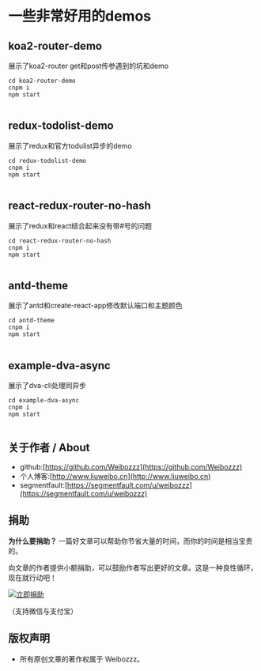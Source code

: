 # 一些非常好用的demos
## koa2-router-demo
展示了koa2-router get和post传参遇到的坑和demo

```
cd koa2-router-demo
cnpm i 
npm start


```
## redux-todolist-demo
展示了redux和官方todulist异步的demo
```
cd redux-todolist-demo
cnpm i 
npm start


```

## react-redux-router-no-hash
展示了redux和react结合起来没有带#号的问题
```
cd react-redux-router-no-hash
cnpm i 
npm start


```
## antd-theme
展示了antd和create-react-app修改默认端口和主题颜色
```
cd antd-theme
cnpm i 
npm start


```
## example-dva-async
展示了dva-cli处理同异步
```
cd example-dva-async
cnpm i 
npm start


```

## 关于作者 / About

- github:[https://github.com/Weibozzz](https://github.com/Weibozzz)
- 个人博客:[http://www.liuweibo.cn](http://www.liuweibo.cn)
- segmentfault:[https://segmentfault.com/u/weibozzz](https://segmentfault.com/u/weibozzz)

## 捐助
**为什么要捐助？**
一篇好文章可以帮助你节省大量的时间，而你的时间是相当宝贵的。

向文章的作者提供小额捐助，可以鼓励作者写出更好的文章。这是一种良性循环，现在就行动吧！

[![立即捐助](https://weibozzz.github.io/assets/pay-btn.png)](https://github.com/Weibozzz/study-demos/issues/1)


（支持微信与支付宝）
## 版权声明
- 所有原创文章的著作权属于 Weibozzz。
